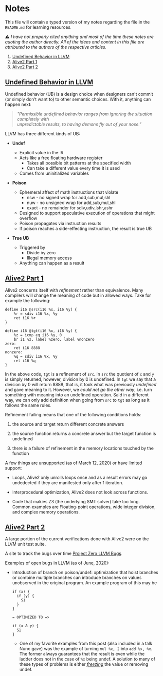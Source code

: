 # Notes

This file will contain a typed version of my notes regarding 
the file in the `README.md` for learning resources.

:warning: _I have not properly cited anything and most of the time these
notes are quoting the author directly. All of the ideas and content
in this file are attributed to the authors of the respective articles._

1. [Undefined Behavior in LLVM](#undefined-behavior-in-llvm)
2. [Alive2 Part 1](#alive2-part-1)
3. [Alive2 Part 2](#alive2-part-2)

## [Undefined Behavior in LLVM](https://www.cs.utah.edu/~regehr/llvm-ub.pdf)

Undefined behavior (UB) is a design choice when designers can't 
commit (or simply don't want to) to other semantic choices.
With it, anything can happen next:

> *"Permissible	undefined	behavior	ranges	from	ignoring	the	situation	completely	with	
> unpredictable	results,	to	having	demons	fly	out	of	your	nose."*

LLVM has three different kinds of UB:

* __Undef__
  * Explicit value in the IR
  * Acts like a free floating hardware register
    - Takes all possible bit patterns at the specified width
    - Can take a different value every time it is used
  * Comes from uninitialized variables

* __Poison__
  * Ephemeral affect of math instructions that violate
    - nsw - no signed wrap for add,sub,mul,shl
    - nuw - no unsigned wrap for add,sub,mul,shl
    - exact - no remainder for sdiv,udiv,lshr,ashr
  * Designed to support speculative execution of operations that might overflow
  * Poison propagates via instruction results
  * If poison reaches a side-effecting instruction, the result is true UB

* __True UB__
  * Triggered by
    - Divide by zero
    - Illegal memory access
  * Anything can happen as a result

## [Alive2 Part 1](https://blog.regehr.org/archives/1722)

Alive2 concerns itself with *refinement* rather than equivalence. 
Many compilers will change the meaning of code but in allowed ways.
Take for example the following: 
```
define i16 @src(i16 %x, i16 %y) {
    %r = sdiv i16 %x, %y
    ret i16 %r
}

define i16 @tgt(i16 %x, i16 %y) {
    %z = icmp eq i16 %y, 0
    br i1 %z, label %zero, label %nonzero
zero:
    ret i16 8888
nonzero:
    %q = sdiv i16 %x, %y
    ret i16 %q
}
```
In the above code, `tgt` is a refinement of `src`. In `src` the quotient of 
`x` and `y` is simply returned, however, division by 0 is undefined. In `tgt`
we say that a division by 0 will return 8888, that is, it took what was previously
*undefined* and gave meaning to it. However, we _could not go the other way_, i.e. turn 
something with meaning into an undefined operation. Said in a different way, we can only add
definition when going from `src` to `tgt` as long as it follows the same rules.

Refinement failing means that one of the following conditions holds:

1. the source and target return different concrete answers

2. the source function returns a concrete answer but the target function is undefined

3. there is a failure of refinement in the memory locations touched by the function

A few things are unsupported (as of March 12, 2020) or have limited support:

* Loops, Alive2 only unrolls loops once and as a result errors may go undedected
  if they are manifested only after 1 iteration.

* Interprocedural optimization, Alive2 does not look across functions.

* Code that makies Z3 (the underlying SMT solver) take too long. Common examples are
  Floating-point operations, wide integer division, and complex memory operations.
  
## [Alive2 Part 2](https://blog.regehr.org/archives/1737)


A large portion of the current verifications done with Alive2 were on the LLVM
unit test suite. 

A site to track the bugs over time [Project Zero LLVM Bugs](https://web.ist.utl.pt/nuno.lopes/alive2/).

Examples of open bugs in LLVM (as of June, 2020):

* Introduction of branch on poison/undef: optimization that hoist branches or combine
  multiple branches can introduce branches on values unobserved in the original program. 
  An example program of this may be
  ```
  if (x) {
    if (y) {
      S1
    }
  }

  = OPTIMIZED TO =>

  if (x & y) {
    S1
  }
  ```

  * One of my favorite examples from this post (also included in a talk Nuno gave) was the example
  of turning `mul %x, 2` into `add %x, %x`. The former always guarantees that the result is even while the 
  ladder does not in the case of `%x` being undef. 
  A solution to many of these types of problems is either 
  [*freezing*](https://www.cs.utah.edu/~regehr/papers/undef-pldi17.pdf) the value or removing undef.


